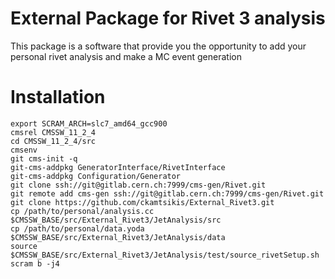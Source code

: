 # External Package for Rivet 3 analysis

This package is a software that provide you the opportunity to add your personal rivet analysis and make a MC event generation

# Installation

```
export SCRAM_ARCH=slc7_amd64_gcc900
cmsrel CMSSW_11_2_4
cd CMSSW_11_2_4/src
cmsenv
git cms-init -q
git-cms-addpkg GeneratorInterface/RivetInterface
git-cms-addpkg Configuration/Generator
git clone ssh://git@gitlab.cern.ch:7999/cms-gen/Rivet.git
git remote add cms-gen ssh://git@gitlab.cern.ch:7999/cms-gen/Rivet.git
git clone https://github.com/ckamtsikis/External_Rivet3.git
cp /path/to/personal/analysis.cc $CMSSW_BASE/src/External_Rivet3/JetAnalysis/src
cp /path/to/personal/data.yoda $CMSSW_BASE/src/External_Rivet3/JetAnalysis/data
source $CMSSW_BASE/src/External_Rivet3/JetAnalysis/test/source_rivetSetup.sh
scram b -j4
```   
